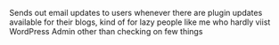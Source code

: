 Sends out email updates to users whenever there are plugin updates available for their blogs, kind of for lazy people like me who hardly viist WordPress Admin other than checking on few things